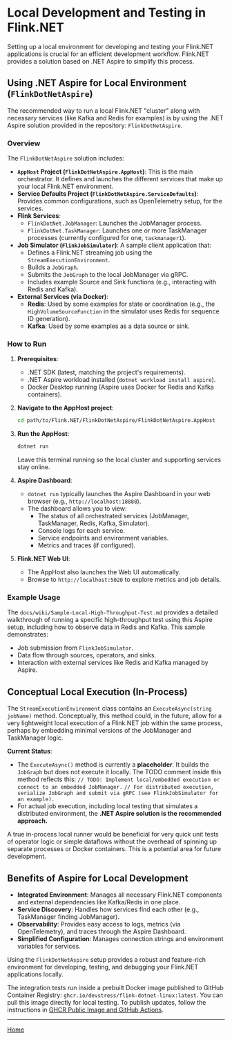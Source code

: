 # Local Development and Testing in Flink.NET

Setting up a local environment for developing and testing your Flink.NET applications is crucial for an efficient development workflow. Flink.NET provides a solution based on .NET Aspire to simplify this process.

## Using .NET Aspire for Local Environment (`FlinkDotNetAspire`)

The recommended way to run a local Flink.NET "cluster" along with necessary services (like Kafka and Redis for examples) is by using the .NET Aspire solution provided in the repository: `FlinkDotNetAspire`.

### Overview

The `FlinkDotNetAspire` solution includes:
*   **`AppHost` Project (`FlinkDotNetAspire.AppHost`)**: This is the main orchestrator. It defines and launches the different services that make up your local Flink.NET environment.
*   **Service Defaults Project (`FlinkDotNetAspire.ServiceDefaults`)**: Provides common configurations, such as OpenTelemetry setup, for the services.
*   **Flink Services**:
    *   `FlinkDotNet.JobManager`: Launches the JobManager process.
    *   `FlinkDotNet.TaskManager`: Launches one or more TaskManager processes (currently configured for one, `taskmanager1`).
*   **Job Simulator (`FlinkJobSimulator`)**: A sample client application that:
    *   Defines a Flink.NET streaming job using the `StreamExecutionEnvironment`.
    *   Builds a `JobGraph`.
    *   Submits the `JobGraph` to the local JobManager via gRPC.
    *   Includes example Source and Sink functions (e.g., interacting with Redis and Kafka).
*   **External Services (via Docker)**:
    *   **Redis**: Used by some examples for state or coordination (e.g., the `HighVolumeSourceFunction` in the simulator uses Redis for sequence ID generation).
    *   **Kafka**: Used by some examples as a data source or sink.

### How to Run

1.  **Prerequisites**:
    *   .NET SDK (latest, matching the project's requirements).
    *   .NET Aspire workload installed (`dotnet workload install aspire`).
    *   Docker Desktop running (Aspire uses Docker for Redis and Kafka containers).

2.  **Navigate to the AppHost project**:
    ```bash
    cd path/to/Flink.NET/FlinkDotNetAspire/FlinkDotNetAspire.AppHost
    ```

3.  **Run the AppHost**:
    ```bash
    dotnet run
    ```
    Leave this terminal running so the local cluster and supporting services stay online.

4.  **Aspire Dashboard**:
    *   `dotnet run` typically launches the Aspire Dashboard in your web browser (e.g., `http://localhost:18888`).
    *   The dashboard allows you to view:
        *   The status of all orchestrated services (JobManager, TaskManager, Redis, Kafka, Simulator).
        *   Console logs for each service.
        *   Service endpoints and environment variables.
        *   Metrics and traces (if configured).

5.  **Flink.NET Web UI**:
    *   The AppHost also launches the Web UI automatically.
    *   Browse to `http://localhost:5020` to explore metrics and job details.

### Example Usage

The `docs/wiki/Sample-Local-High-Throughput-Test.md` provides a detailed walkthrough of running a specific high-throughput test using this Aspire setup, including how to observe data in Redis and Kafka. This sample demonstrates:
*   Job submission from `FlinkJobSimulator`.
*   Data flow through sources, operators, and sinks.
*   Interaction with external services like Redis and Kafka managed by Aspire.

## Conceptual Local Execution (In-Process)

The `StreamExecutionEnvironment` class contains an `ExecuteAsync(string jobName)` method. Conceptually, this method could, in the future, allow for a very lightweight local execution of a Flink.NET job within the same process, perhaps by embedding minimal versions of the JobManager and TaskManager logic.

**Current Status**:
*   The `ExecuteAsync()` method is currently a **placeholder**. It builds the `JobGraph` but does not execute it locally. The TODO comment inside this method reflects this:
    `// TODO: Implement local/embedded execution or connect to an embedded JobManager.`
    `// For distributed execution, serialize JobGraph and submit via gRPC (see FlinkJobSimulator for an example).`
*   For actual job execution, including local testing that simulates a distributed environment, the **.NET Aspire solution is the recommended approach.**

A true in-process local runner would be beneficial for very quick unit tests of operator logic or simple dataflows without the overhead of spinning up separate processes or Docker containers. This is a potential area for future development.

## Benefits of Aspire for Local Development

*   **Integrated Environment**: Manages all necessary Flink.NET components and external dependencies like Kafka/Redis in one place.
*   **Service Discovery**: Handles how services find each other (e.g., TaskManager finding JobManager).
*   **Observability**: Provides easy access to logs, metrics (via OpenTelemetry), and traces through the Aspire Dashboard.
*   **Simplified Configuration**: Manages connection strings and environment variables for services.

Using the `FlinkDotNetAspire` setup provides a robust and feature-rich environment for developing, testing, and debugging your Flink.NET applications locally.

The integration tests run inside a prebuilt Docker image published to GitHub Container Registry: `ghcr.io/devstress/flink-dotnet-linux:latest`. You can pull this image directly for local testing. To publish updates, follow the instructions in [GHCR Public Image and GitHub Actions](GHCR-Tokens.md).

---
[Home](https://github.com/devstress/FLINK.NET/blob/main/docs/wiki/Wiki-Structure-Outline.md)
